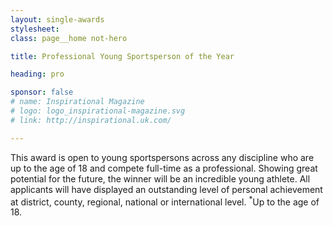 ```yaml
---
layout: single-awards
stylesheet:
class: page__home not-hero

title: Professional Young Sportsperson of the Year

heading: pro

sponsor: false
# name: Inspirational Magazine
# logo: logo_inspirational-magazine.svg
# link: http://inspirational.uk.com/

---
```


This award is open to young sportspersons across any discipline who are up to the age of 18 and compete full-time as a professional. Showing great potential for the future, the winner will be an incredible young athlete. All applicants will have displayed an outstanding level of personal achievement at district, county, regional, national or international level. <sup>*</sup>Up to the age of 18.
